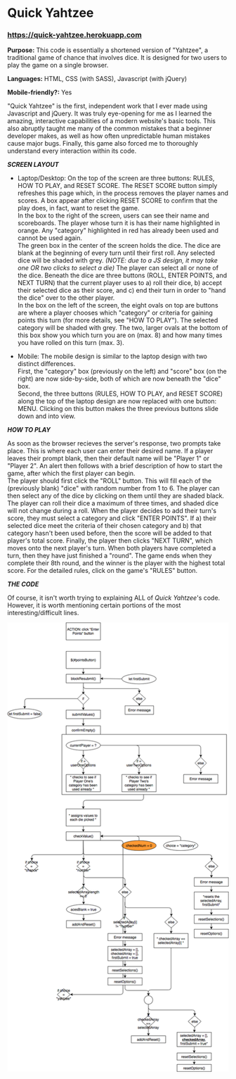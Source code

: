 # Quick Yahtzee
### https://quick-yahtzee.herokuapp.com

**Purpose:** This code is essentially a shortened version of "Yahtzee", a traditional game of chance that involves dice. It is designed for two users to play the game on a single browser.

**Languages:** HTML, CSS (with SASS), Javascript (with jQuery)

**Mobile-friendly?:** Yes

"Quick Yahtzee" is the first, independent work that I ever made using Javascript and jQuery. It was truly eye-opening for me as I learned the amazing, interactive capabilities of a modern website's basic tools. This also abruptly taught me many of the common mistakes that a beginner developer makes, as well as how often unpredictable human mistakes cause major bugs. Finally, this game also forced me to thoroughly understand every interaction within its code. 

***SCREEN LAYOUT***
- Laptop/Desktop: 
On the top of the screen are three buttons: RULES, HOW TO PLAY, and RESET SCORE. The RESET SCORE button simply refreshes this page which, in the process removes the player names and scores. A box appear after clicking RESET SCORE to confirm that the play does, in fact, want to reset the game.</br>
In the box to the right of the screen, users can see their name and scoreboards. The player whose turn it is has their name highlighted in orange. Any "category" highlighted in red has already been used and cannot be used again.</br> 
The green box in the center of the screen holds the dice. The dice are blank at the beginning of every turn until their first roll. Any selected dice will be shaded with grey. *(NOTE: due to a JS design, it may take one OR two clicks to select a die)* The player can select all or none of the dice. Beneath the dice are three buttons (ROLL, ENTER POINTS, and NEXT TURN) that the current player uses to a) roll their dice, b) accept their selected dice as their score, and c) end their turn in order to "hand the dice" over to the other player.</br>
In the box on the left of the screen, the eight ovals on top are buttons are where a player chooses which "category" or criteria for gaining points this turn (for more details, see "HOW TO PLAY"). The selected category will be shaded with grey. The two, larger ovals at the bottom of this box show you which turn you are on (max. 8) and how many times you have rolled on this turn (max. 3).

- Mobile: 
The mobile design is similar to the laptop design with two distinct differences.</br>
First, the "category" box (previously on the left) and "score" box (on the right) are now side-by-side, both of which are now beneath the "dice" box.</br>
Second, the three buttons (RULES, HOW TO PLAY, and RESET SCORE) along the top of the laptop design are now replaced with one button: MENU. Clicking on this button makes the three previous buttons slide down and into view.

***HOW TO PLAY***

As soon as the browser recieves the server's response, two prompts take place. This is where each user can enter their desired name. If a player leaves their prompt blank, then their default name will be "Player 1" or "Player 2". An alert then follows with a brief description of how to start the game, after which the first player can begin.</br>
The player should first click the "ROLL" button. This will fill each of the (previously blank) "dice" with random number from 1 to 6. The player can then select any of the dice by clicking on them until they are shaded black. The player can roll their dice a maximum of three times, and shaded dice will not change during a roll. When the player decides to add their turn's score, they must select a category and click "ENTER POINTS". If a) their selected dice meet the criteria of their chosen category and b) that category hasn't been used before, then the score will be added to that player's total score. Finally, the player then clicks "NEXT TURN", which moves onto the next player's turn. When both players have completed a turn, then they have just finished a "round". The game ends when they complete their 8th round, and the winner is the player with the highest total score. For the detailed rules, click on the game's "RULES" button.

***THE CODE***

Of course, it isn't worth trying to explaining ALL of *Quick Yahtzee*'s code. However, it is worth mentioning certain portions of the most interesting/difficult lines.

<img src="views/images/enter_click.png">
